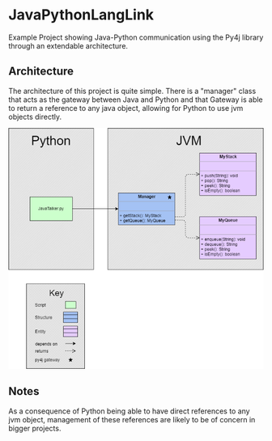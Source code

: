 # JavaPythonLangLink
Example Project showing Java-Python communication using the Py4j library through an extendable architecture. 


## Architecture
The architecture of this project is quite simple. There is a "manager" class that acts as the gateway between Java and Python and that Gateway is able to return a reference to any java object, allowing for Python to use jvm objects directly.

![-- must fix diagram --][architecture-diagram]

## Notes
As a consequence of Python being able to have direct references to any jvm object, management of these references are likely to be of concern in bigger projects.

[architecture-diagram]: ./diagrams/Architecture.png "project architecture"
